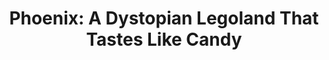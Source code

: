 ---
attached_collection: collections/phoenix.md
block_aspect_ratio: aspect-11x8-5
blog_block_cover: https://d1sf55qlb7p6hz.cloudfront.net/blog_phoenixap-3b-cover.jpg
blog_header: 
caption: "AP 35: American Photography Annual Winner"
content: >-
  Honored to have two images from [**_Phoenix: A Dystopian Lego Land That Tastes
  Like Candy_**](https://jesserieser.com/projects/phoenix/) selected as one of
  the year’s best in the [**_American Photography AP 35
  Annual_**](https://www.ai-ap.com/archive/AP/). Phoenix is a new personal
  project consisting of colorful, constructed, fictional, and surreal suburban
  vignettes. 


  Cover by Adam Amengual and book design by Claudia de Almeida. Congrats to all
  the winners and thank you to the Judges:  

  Jessica Dimson, _New York Times_  

  Dustin Drankoski, Mashable  

  Lea Golis, Apple  

  Rosey Lakos, Godfrey Dadich  

  Eve Lyons, _New York Times_  

  Thea Traff, _Time Magazine_
date: 
news_category:
  - Awards
theme_color: "#B2E9D4"
title: "Phoenix: A Dystopian Legoland That Tastes Like Candy"
post_blocks:
  - _bookshop_name: posts/media-row-start
    row_alignment: between
  - _bookshop_name: posts/media-element-static
    caption: 
    image: https://d1sf55qlb7p6hz.cloudfront.net/blog_phoenixap-5.jpg
    width: '33'
  - _bookshop_name: posts/media-element-static
    caption: 
    image: https://d1sf55qlb7p6hz.cloudfront.net/blog_phoenixap-6.jpg
    width: '33'
  - _bookshop_name: posts/media-element-static
    caption: 
    image: https://d1sf55qlb7p6hz.cloudfront.net/blog_phoenixap-8.jpg
    width: '33'
  - _bookshop_name: posts/media-row-static
  - _bookshop_name: posts/media-element-static
    caption: 
    image: https://d1sf55qlb7p6hz.cloudfront.net/blog_phoenixap-7.jpg
    width: '50'
  - _bookshop_name: posts/media-element-static
    caption: 
    image: https://d1sf55qlb7p6hz.cloudfront.net/blog_phoenixap-9.jpg
    width: '50'
  - _bookshop_name: posts/media-row-static
  - _bookshop_name: posts/media-element-static
    caption: 
    image: https://d1sf55qlb7p6hz.cloudfront.net/blog_phoenixap-10.jpg
    width: '100'
  - _bookshop_name: posts/media-row-static
  - _bookshop_name: posts/media-element-static
    caption: 
    image: https://d1sf55qlb7p6hz.cloudfront.net/blog_phoenixap-11.jpg
    width: '50'
  - _bookshop_name: posts/media-element-static
    caption: 
    image: https://d1sf55qlb7p6hz.cloudfront.net/blog_phoenixap-12.jpg
    width: '50'
  - _bookshop_name: posts/media-row-static
  - _bookshop_name: posts/media-element-static
    caption: 
    image: https://d1sf55qlb7p6hz.cloudfront.net/blog_phoenixap-13.jpg
    width: '33'
  - _bookshop_name: posts/media-element-static
    caption: 
    image: https://d1sf55qlb7p6hz.cloudfront.net/blog_phoenixap-14.jpg
    width: '33'
  - _bookshop_name: posts/media-element-static
    caption: 
    image: https://d1sf55qlb7p6hz.cloudfront.net/blog_phoenixap-15.jpg
    width: '33'
  - _bookshop_name: posts/media-row-static
  - _bookshop_name: posts/media-element-static
    caption: 
    image: https://d1sf55qlb7p6hz.cloudfront.net/blog_phoenixap-16.jpg
    width: '100'
  - _bookshop_name: posts/media-row-end
blog_slider:
  - _bookshop_name: posts/media-element-url
    image: https://d1sf55qlb7p6hz.cloudfront.net/blog_phoenixap-1.jpg
  - _bookshop_name: posts/media-element-url
    image: https://d1sf55qlb7p6hz.cloudfront.net/blog_phoenixap-2.jpg
  - _bookshop_name: posts/media-element-url
    image: https://d1sf55qlb7p6hz.cloudfront.net/blog_phoenixap-3.jpg
  - _bookshop_name: posts/media-element-url
    image: https://d1sf55qlb7p6hz.cloudfront.net/blog_phoenixap-4.jpg
---